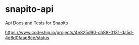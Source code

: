 snapito-api
===========

Api Docs and Tests for Snapito


https://www.codeship.io/projects/4e825d90-cb88-0131-da5d-4e8d0faae8ce/status
